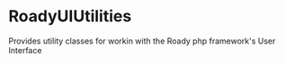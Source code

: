 # RoadyUIUtilities
Provides utility classes for workin with the Roady php framework's User Interface
